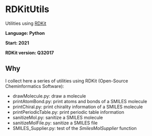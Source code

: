 # RDKitUtils
Utilities using [RDKit](https://www.rdkit.org/)

**Language: Python**

**Start: 2021**

**RDKit version: Q32017**

## Why
I collect here a series of utilities using RDKit (Open-Source Cheminformatics Software):

- drawMolecule.py: draw a molecule
- printAtomBond.py: print atoms and bonds of a SMILES molecule
- printChiral.py: print chirality information of a SMILES molecule
- printPeriodicTable.py: print periodic table information
- sanitizeMol.py: sanitize a SMILES molecule
- sanitizeMolFile.py: sanitize a SMILES file
- SMILES_Supplier.py: test of the _SmilesMolSupplier_ function
